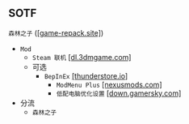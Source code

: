 ## SOTF
`森林之子` ([[game-repack.site]](https://game-repack.site/2024/05/17/sons-of-the-forest-build-14378241/))
* `Mod`
  * `Steam 联机` [[dl.3dmgame.com]](https://dl.3dmgame.com/patch/244466.html)
  * 可选
    * `BepInEx` [[thunderstore.io]](https://thunderstore.io/c/sons-of-the-forest/p/BepInEx/BepInExPack_IL2CPP/)
      * `ModMenu Plus` [[nexusmods.com]](https://www.nexusmods.com/sonsoftheforest/mods/113)
      * `低配电脑优化设置` [[down.gamersky.com]](https://down.gamersky.com/pc/202303/1578092.shtml)
* 分流
  * `森林之子` 